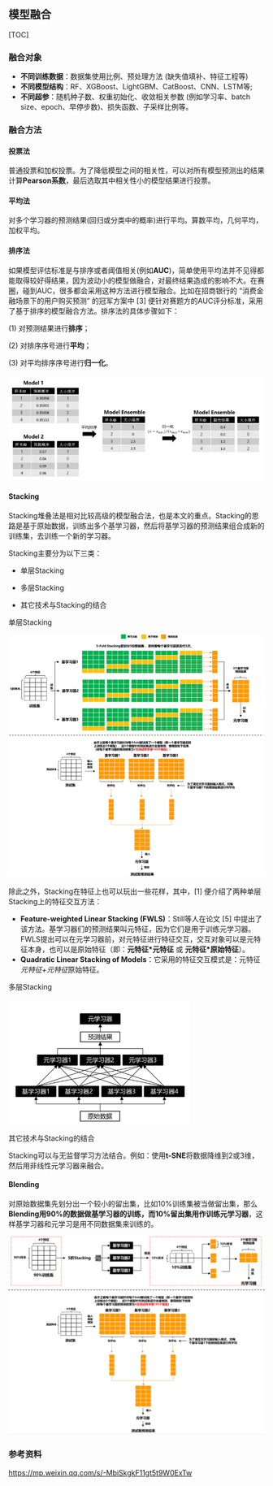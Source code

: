 ## 模型融合

[TOC]

### 融合对象
- **不同训练数据**：数据集使用比例、预处理方法 (缺失值填补、特征工程等)
- **不同模型结构**：RF、XGBoost、LightGBM、CatBoost、CNN、LSTM等;
- **不同超参**：随机种子数、权重初始化、收敛相关参数 (例如学习率、batch size、epoch、早停步数)、损失函数、子采样比例等。

### 融合方法

#### 投票法

普通投票和加权投票。为了降低模型之间的相关性，可以对所有模型预测出的结果计算**Pearson系数**，最后选取其中相关性小的模型结果进行投票。
#### 平均法

对多个学习器的预测结果(回归或分类中的概率)进行平均。算数平均，几何平均，加权平均。

#### 排序法

如果模型评估标准是与排序或者阈值相关(例如**AUC**)，简单使用平均法并不见得都能取得较好得结果，因为波动小的模型做融合，对最终结果造成的影响不大。在赛圈，碰到AUC，很多都会采用这种方法进行模型融合。比如在招商银行的 “消费金融场景下的用户购买预测” 的冠军方案中 [3] 便针对赛题方的AUC评分标准，采用了基于排序的模型融合方法。排序法的具体步骤如下：

(1) 对预测结果进行**排序**；

(2) 对排序序号进行**平均**；

(3) 对平均排序序号进行**归一化**。

![rank-method](assets/模型融合/rank-method.png)

#### Stacking

Stacking堆叠法是相对比较高级的模型融合法，也是本文的重点。Stacking的思路是基于原始数据，训练出多个基学习器，然后将基学习器的预测结果组合成新的训练集，去训练一个新的学习器。

Stacking主要分为以下三类：

- 单层Stacking

- 多层Stacking

- 其它技术与Stacking的结合

单层Stacking

![single-stacking](assets/模型融合/single-stacking.png)

除此之外，Stacking在特征上也可以玩出一些花样，其中，[1] 便介绍了两种单层Stacking上的特征交互方法：

- **Feature-weighted Linear Stacking (FWLS)**：Still等人在论文 [5] 中提出了该方法。基学习器们的预测结果叫元特征，因为它们是用于训练元学习器。FWLS提出可以在元学习器前，对元特征进行特征交互，交互对象可以是元特征本身，也可以是原始特征（即：**元特征\*元特征** 或 **元特征\*原始特征**）。
- **Quadratic Linear Stacking of Models**：它采用的特征交互模式是：元特征*元特征+元特征*原始特征。

多层Stacking

![multi-stacking](assets/模型融合/multi-stacking.png)

其它技术与Stacking的结合

Stacking可以与无监督学习方法结合。例如：使用**t-SNE**将数据降维到2或3维，然后用非线性元学习器来融合。

#### Blending

对原始数据集先划分出一个较小的留出集，比如10%训练集被当做留出集，那么**Blending用90%的数据做基学习器的训练，而10%留出集用作训练元学习器**，这样基学习器和元学习是用不同数据集来训练的。

![blending](assets/模型融合/blending.png)

### 参考资料

https://mp.weixin.qq.com/s/-MbiSkgkF11gt5t9W0ExTw
